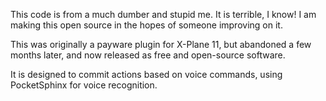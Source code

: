 This code is from a much dumber and stupid me. It is terrible, I know! I am making this open source in the hopes of someone improving on it.

This was originally a payware plugin for X-Plane 11, but abandoned a few months later, and now released as free and open-source software.

It is designed to commit actions based on voice commands, using PocketSphinx for voice recognition.
